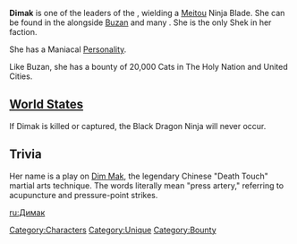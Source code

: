 **Dimak** is one of the leaders of the [](Black_Dragon_Ninjas.md), wielding a
[Meitou](Meitou.md "wikilink") Ninja Blade. She can be found in the [](Tower_Of_Ninjas.md) alongside
[Buzan](Buzan.md "wikilink") and many [](Black_Dragon_Genin.md). She is the only Shek in her
faction.

She has a Maniacal [Personality](Personality.md "wikilink").

Like Buzan, she has a bounty of 20,000 Cats in The Holy Nation and
United Cities.

## [World States](World_States.md "wikilink")

If Dimak is killed or captured, the Black Dragon Ninja [](Bandit_Raid.md) will never occur.

## Trivia

Her name is a play on [Dim
Mak](https://en.wikipedia.org/wiki/Touch_of_Death), the legendary
Chinese "Death Touch" martial arts technique. The words literally mean
"press artery," referring to acupuncture and pressure-point strikes.

[ru:Димак](ru:Димак "wikilink")

[Category:Characters](Category:Characters "wikilink")
[Category:Unique](Category:Unique "wikilink")
[Category:Bounty](Category:Bounty "wikilink")